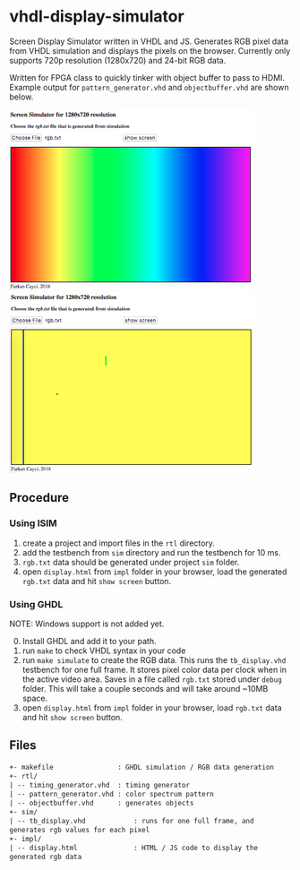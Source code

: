 # vhdl-display-simulator

Screen Display Simulator written in VHDL and JS. Generates RGB pixel data from VHDL simulation and displays the pixels on the browser. Currently only supports 720p resolution (1280x720) and 24-bit RGB data. 

Written for FPGA class to quickly tinker with object buffer to pass to HDMI.
Example output for `pattern_generator.vhd` and `objectbuffer.vhd` are shown below.

![pattern gen](img/pattern.png) ![object buffer](img/objbuf.png)

## Procedure

### Using ISIM

1. create a project and import files in the `rtl` directory. 
2. add the testbench from `sim` directory and run the testbench for 10 ms.
3. `rgb.txt` data should be generated under project `sim` folder.
4. open `display.html` from `impl` folder in your browser, load the generated `rgb.txt` data and hit `show screen` button.

### Using GHDL

NOTE: Windows support is not added yet.

0. Install GHDL and add it to your path.
1. run `make` to check VHDL syntax in your code
2. run `make simulate` to create the RGB data. This runs the `tb_display.vhd` testbench for one full frame. It stores pixel color data per clock when in the active video area. Saves in a file called `rgb.txt` stored under `debug` folder. This will take a couple seconds and will take around ~10MB space.
3. open `display.html` from `impl` folder in your browser, load `rgb.txt` data and hit `show screen` button.

## Files

```
+- makefile                : GHDL simulation / RGB data generation
+- rtl/
| -- timing_generator.vhd  : timing generator
| -- pattern_generator.vhd : color spectrum pattern
| -- objectbuffer.vhd      : generates objects
+- sim/
| -- tb_display.vhd            : runs for one full frame, and generates rgb values for each pixel
+- impl/
| -- display.html              : HTML / JS code to display the generated rgb data
```
